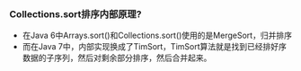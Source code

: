### Collections.sort排序内部原理?

- 在Java 6中Arrays.sort()和Collections.sort()使用的是MergeSort，归并排序
- 而在Java 7中，内部实现换成了TimSort，TimSort算法就是找到已经排好序数据的子序列，然后对剩余部分排序，然后合并起来。


